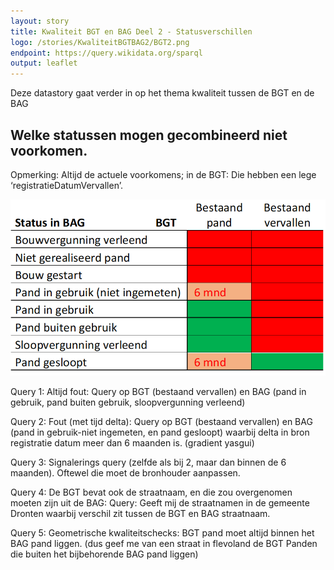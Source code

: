 ```yaml
---
layout: story
title: Kwaliteit BGT en BAG Deel 2 - Statusverschillen
logo: /stories/KwaliteitBGTBAG2/BGT2.png
endpoint: https://query.wikidata.org/sparql
output: leaflet
---
```


Deze datastory gaat verder in op het thema kwaliteit tussen de BGT en de BAG

## Welke statussen mogen gecombineerd niet voorkomen.

Opmerking: Altijd de actuele voorkomens; in de BGT: Die hebben een lege ‘registratieDatumVervallen’.

<img src="statustabel3.png">

Query 1: Altijd fout: Query op BGT (bestaand vervallen) en BAG (pand in gebruik, pand buiten gebruik, sloopvergunning verleend)

Query 2: Fout (met tijd delta): Query op BGT (bestaand vervallen) en BAG (pand in gebruik-niet ingemeten, en pand gesloopt) waarbij delta in bron registratie datum meer dan 6 maanden is. (gradient yasgui)


Query 3: Signalerings query (zelfde als bij 2, maar dan binnen de 6 maanden). Oftewel die moet de bronhouder aanpassen.


Query 4: De BGT bevat ook de straatnaam, en die zou overgenomen moeten zijn uit de BAG: Query: Geeft mij de straatnamen in de gemeente Dronten waarbij verschil zit tussen de BGT en BAG straatnaam.

Query 5: Geometrische kwaliteitschecks: BGT pand moet altijd binnen het BAG pand liggen. (dus geef me van een straat in flevoland de BGT Panden die buiten het bijbehorende BAG pand liggen)



